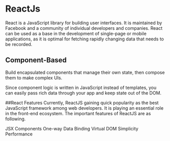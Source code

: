 # ReactJs

React is a JavaScript library for building user interfaces. It is maintained by Facebook and a community of individual developers and companies. React can be used as a base in the development of single-page or mobile applications, as it is optimal for fetching rapidly changing data that needs to be recorded.


 ## Component-Based
Build encapsulated components that manage their own state, then compose them to make complex UIs.

Since component logic is written in JavaScript instead of templates, you can easily pass rich data through your app and keep state out of the DOM.

##React Features
Currently, ReactJS gaining quick popularity as the best JavaScript framework among web developers. It is playing an essential role in the front-end ecosystem. The important features of ReactJS are as following.


JSX
Components
One-way Data Binding
Virtual DOM
Simplicity
Performance
